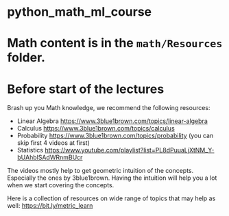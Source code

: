 # python_math_ml_course

# Math content is in the `math/Resources` folder. 

# Before start of the lectures
Brash up you Math knowledge, we recommend the following resources:
- Linear Algebra https://www.3blue1brown.com/topics/linear-algebra
- Calculus https://www.3blue1brown.com/topics/calculus
- Probability https://www.3blue1brown.com/topics/probability (you can skip first 4 videos at first)
- Statistics https://www.youtube.com/playlist?list=PL8dPuuaLjXtNM_Y-bUAhblSAdWRnmBUcr

The videos mostly help to get geometric intuition of the concepts. Especially the ones
by 3blue1brown. Having the intuition will help you a lot when we start covering the concepts.

Here is a collection of resources on wide range of topics that may help as well:
https://bit.ly/metric_learn
